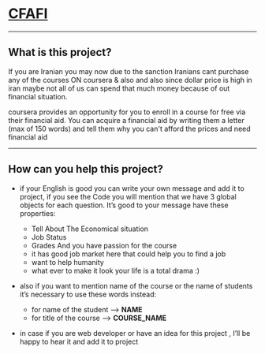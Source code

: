 # [CFAFI](https://mhyrzt.github.io/CFAFI/)
-------
## What is this project?

If you are Iranian you may now due to the sanction Iranians cant purchase any of the courses ON coursera & also and also since dollar price is high in iran maybe not all of us can spend that much money because of out financial situation.


coursera provides an opportunity for you to enroll in a course for free via their financial aid. You can acquire a financial aid by writing them a letter (max of 150 words) and tell them why  you can't afford the prices and need financial aid


-------
## How can you help this project?

+ if your English is good you can write your own message and add it to project, if you see the 
Code you will mention that we have 3 global objects for each question. It’s good to your message have these properties:

	* Tell About The Economical situation 
	* Job Status
	* Grades And you have passion for the course
	* it has good job market here that could help you to find a job
	* want to help humanity
	* what ever to make it look your life is a total drama :)

+ also if you want to mention name of the course or the name of students it’s necessary to use these words instead:

	* for name of the student --> __NAME__
	* for title of the course --> __COURSE_NAME__


+ in case if you are web developer or have an idea for this project , I’ll be happy to hear it and add it to project

